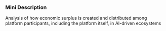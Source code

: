 ### Mini Description

Analysis of how economic surplus is created and distributed among platform participants, including the platform itself, in AI-driven ecosystems
